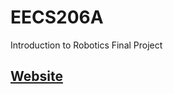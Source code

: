 # EECS206A
Introduction to Robotics Final Project

## [Website](https://theyoshistory.github.io/EECS206A/)
